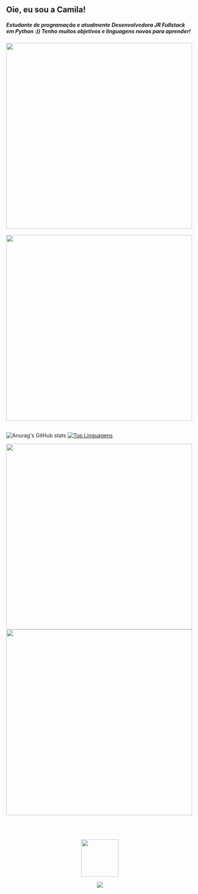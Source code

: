 ## Oie, eu sou a Camila! 

<h5>Estudante de programação e atualmente Desenvolvedora JR Fullstack em Python :)) Tenho muitos objetivos e linguagens novas para aprender!</h5>


<img src="https://user-images.githubusercontent.com/74038190/212284115-f47cd8ff-2ffb-4b04-b5bf-4d1c14c0247f.gif" width="500">
<br><br>
<img src="https://user-images.githubusercontent.com/74038190/212750155-3ceddfbd-19d3-40a3-87af-8d329c8323c4.gif" width="500">
<br><br>

![Anurag's GitHub stats](https://github-readme-stats.vercel.app/api?username=milatiarks&theme=radical&show_icons=true)
   [![Top Linguagens](https://github-readme-stats.vercel.app/api/top-langs/?username=milatiarks&layout=compact&theme=radical)](https://github.com/anuraghazra/github-readme-stats)

<img src="https://user-images.githubusercontent.com/74038190/212284115-f47cd8ff-2ffb-4b04-b5bf-4d1c14c0247f.gif" width="500"><img src="https://user-images.githubusercontent.com/74038190/212284115-f47cd8ff-2ffb-4b04-b5bf-4d1c14c0247f.gif" width="500">
<br><br>
<br><br>
<p align="center">
 <img src="https://user-images.githubusercontent.com/74038190/226127923-0e8b7792-7b3c-462b-951b-63c96ba1a5af.gif" width="100" />
</p>
<p align="center">
  <a href="https://skillicons.dev">
<img src="https://skillicons.dev/icons?i=js,html,css,py,django,nodejs,bootstrap,figma,vscode" />
  </a>
</p>
